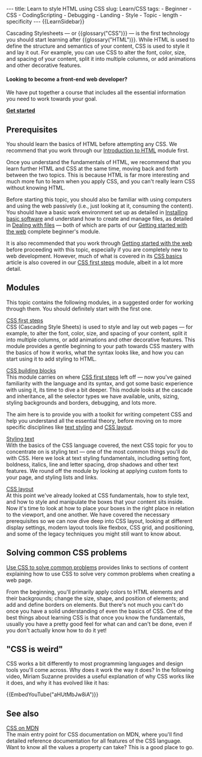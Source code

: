 --- title: Learn to style HTML using CSS slug: Learn/CSS tags: - Beginner - CSS - CodingScripting - Debugging - Landing - Style - Topic - length - specificity --- {{LearnSidebar}}

Cascading Stylesheets — or {{glossary("CSS")}} — is the first technology you should start learning after {{glossary("HTML")}}. While HTML is used to define the structure and semantics of your content, CSS is used to style it and lay it out. For example, you can use CSS to alter the font, color, size, and spacing of your content, split it into multiple columns, or add animations and other decorative features.

#### Looking to become a front-end web developer?

We have put together a course that includes all the essential information you need to work towards your goal.

[**Get started**](/en-US/docs/Learn/Front-end_web_developer)

Prerequisites
-------------

You should learn the basics of HTML before attempting any CSS. We recommend that you work through our [Introduction to HTML](/en-US/docs/Learn/HTML/Introduction_to_HTML) module first.

Once you understand the fundamentals of HTML, we recommend that you learn further HTML and CSS at the same time, moving back and forth between the two topics. This is because HTML is far more interesting and much more fun to learn when you apply CSS, and you can't really learn CSS without knowing HTML.

Before starting this topic, you should also be familiar with using computers and using the web passively (i.e., just looking at it, consuming the content). You should have a basic work environment set up as detailed in [Installing basic software](/en-US/docs/Learn/Getting_started_with_the_web/Installing_basic_software) and understand how to create and manage files, as detailed in [Dealing with files](/en-US/docs/Learn/Getting_started_with_the_web/Dealing_with_files) — both of which are parts of our [Getting started with the web](/en-US/docs/Learn/Getting_started_with_the_web) complete beginner's module.

It is also recommended that you work through [Getting started with the web](/en-US/docs/Learn/Getting_started_with_the_web) before proceeding with this topic, especially if you are completely new to web development. However, much of what is covered in its [CSS basics](/en-US/docs/Learn/Getting_started_with_the_web/CSS_basics) article is also covered in our [CSS first steps](/en-US/docs/Learn/CSS/First_steps) module, albeit in a lot more detail.

Modules
-------

This topic contains the following modules, in a suggested order for working through them. You should definitely start with the first one.

[CSS first steps](/en-US/docs/Learn/CSS/First_steps)  
CSS (Cascading Style Sheets) is used to style and lay out web pages — for example, to alter the font, color, size, and spacing of your content, split it into multiple columns, or add animations and other decorative features. This module provides a gentle beginning to your path towards CSS mastery with the basics of how it works, what the syntax looks like, and how you can start using it to add styling to HTML.

[CSS building blocks](/en-US/docs/Learn/CSS/Building_blocks)  
This module carries on where [CSS first steps](/en-US/docs/Learn/CSS/First_steps) left off — now you've gained familiarity with the language and its syntax, and got some basic experience with using it, its time to dive a bit deeper. This module looks at the cascade and inheritance, all the selector types we have available, units, sizing, styling backgrounds and borders, debugging, and lots more.

The aim here is to provide you with a toolkit for writing competent CSS and help you understand all the essential theory, before moving on to more specific disciplines like [text styling](/en-US/docs/Learn/CSS/Styling_text) and [CSS layout](/en-US/docs/Learn/CSS/CSS_layout).

[Styling text](/en-US/docs/Learn/CSS/Styling_text)  
With the basics of the CSS language covered, the next CSS topic for you to concentrate on is styling text — one of the most common things you'll do with CSS. Here we look at text styling fundamentals, including setting font, boldness, italics, line and letter spacing, drop shadows and other text features. We round off the module by looking at applying custom fonts to your page, and styling lists and links.

[CSS layout](/en-US/docs/Learn/CSS/CSS_layout)  
At this point we've already looked at CSS fundamentals, how to style text, and how to style and manipulate the boxes that your content sits inside. Now it's time to look at how to place your boxes in the right place in relation to the viewport, and one another. We have covered the necessary prerequisites so we can now dive deep into CSS layout, looking at different display settings, modern layout tools like flexbox, CSS grid, and positioning, and some of the legacy techniques you might still want to know about.

Solving common CSS problems
---------------------------

[Use CSS to solve common problems](/en-US/docs/Learn/CSS/Howto) provides links to sections of content explaining how to use CSS to solve very common problems when creating a web page.

From the beginning, you'll primarily apply colors to HTML elements and their backgrounds; change the size, shape, and position of elements; and add and define borders on elements. But there's not much you can't do once you have a solid understanding of even the basics of CSS. One of the best things about learning CSS is that once you know the fundamentals, usually you have a pretty good feel for what can and can't be done, even if you don't actually know how to do it yet!

"CSS is weird"
--------------

CSS works a bit differently to most programming languages and design tools you'll come across. Why does it work the way it does? In the following video, Miriam Suzanne provides a useful explanation of why CSS works like it does, and why it has evolved like it has:

{{EmbedYouTube("aHUtMbJw8iA")}}

See also
--------

[CSS on MDN](/en-US/docs/Web/CSS)  
The main entry point for CSS documentation on MDN, where you'll find detailed reference documentation for all features of the CSS language. Want to know all the values a property can take? This is a good place to go.
